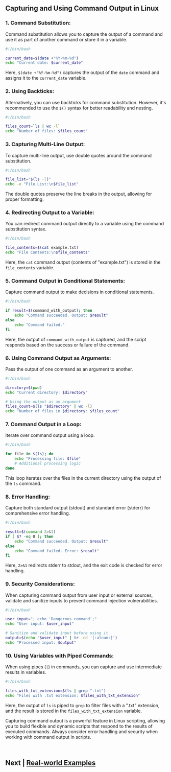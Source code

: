 
## Capturing and Using Command Output in Linux



### 1. **Command Substitution:**

Command substitution allows you to capture the output of a command and use it as part of another command or store it in a variable.

```bash
#!/bin/bash

current_date=$(date +"%Y-%m-%d")
echo "Current date: $current_date"
```

Here, `$(date +"%Y-%m-%d")` captures the output of the `date` command and assigns it to the `current_date` variable.

### 2. **Using Backticks:**

Alternatively, you can use backticks for command substitution. However, it's recommended to use the `$()` syntax for better readability and nesting.

```bash
#!/bin/bash

files_count=`ls | wc -l`
echo "Number of files: $files_count"
```

### 3. **Capturing Multi-Line Output:**

To capture multi-line output, use double quotes around the command substitution.

```bash
#!/bin/bash

file_list="$(ls -l)"
echo -e "File List:\n$file_list"
```

The double quotes preserve the line breaks in the output, allowing for proper formatting.

### 4. **Redirecting Output to a Variable:**

You can redirect command output directly to a variable using the command substitution syntax.

```bash
#!/bin/bash

file_contents=$(cat example.txt)
echo "File Contents:\n$file_contents"
```

Here, the `cat` command output (contents of "example.txt") is stored in the `file_contents` variable.

### 5. **Command Output in Conditional Statements:**

Capture command output to make decisions in conditional statements.

```bash
#!/bin/bash

if result=$(command_with_output); then
    echo "Command succeeded. Output: $result"
else
    echo "Command failed."
fi
```

Here, the output of `command_with_output` is captured, and the script responds based on the success or failure of the command.

### 6. **Using Command Output as Arguments:**

Pass the output of one command as an argument to another.

```bash
#!/bin/bash

directory=$(pwd)
echo "Current directory: $directory"

# Using the output as an argument
files_count=$(ls "$directory" | wc -l)
echo "Number of files in $directory: $files_count"
```

### 7. **Command Output in a Loop:**

Iterate over command output using a loop.

```bash
#!/bin/bash

for file in $(ls); do
    echo "Processing file: $file"
    # Additional processing logic
done
```

This loop iterates over the files in the current directory using the output of the `ls` command.

### 8. **Error Handling:**

Capture both standard output (stdout) and standard error (stderr) for comprehensive error handling.

```bash
#!/bin/bash

result=$(command 2>&1)
if [ $? -eq 0 ]; then
    echo "Command succeeded. Output: $result"
else
    echo "Command failed. Error: $result"
fi
```

Here, `2>&1` redirects stderr to stdout, and the exit code is checked for error handling.

### 9. **Security Considerations:**

When capturing command output from user input or external sources, validate and sanitize inputs to prevent command injection vulnerabilities.

```bash
#!/bin/bash

user_input="; echo 'Dangerous command';"
echo "User input: $user_input"

# Sanitize and validate input before using it
output=$(echo "$user_input" | tr -cd '[:alnum:]')
echo "Processed input: $output"
```

### 10. **Using Variables with Piped Commands:**

When using pipes (`|`) in commands, you can capture and use intermediate results in variables.

```bash
#!/bin/bash

files_with_txt_extension=$(ls | grep ".txt")
echo "Files with .txt extension: $files_with_txt_extension"
```

Here, the output of `ls` is piped to `grep` to filter files with a ".txt" extension, and the result is stored in the `files_with_txt_extension` variable.

Capturing command output is a powerful feature in Linux scripting, allowing you to build flexible and dynamic scripts that respond to the results of executed commands. Always consider error handling and security when working with command output in scripts.


<br>


## Next | [Real-world Examples](https://github.com/lioneltchami/bash-scripting-tutorial/tree/main/Tutorial-Files/17.Real-world-Examples)
